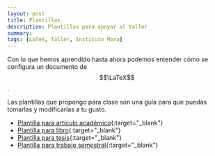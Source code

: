 ```yaml
---
layout: post
title: Plantillas
description: Plantillas para apoyar al taller
summary:
tags: [LaTeX, Taller, Instituto Mora]
---
```

Con lo que hemos aprendido hasta ahora podemos entender cómo se configura un documento de $$\LaTeX$$.

Las plantillas que propongo para clase son una guía para que puedas tomarlas y modificarlas a tu gusto.

* [Plantilla para artículo académico](https://github.com/donalbertoleon/curso-latex/tree/gh-pages/Plantillas/ejemplopaper){:target="\_blank"}
* [Plantilla para libro](https://github.com/donalbertoleon/curso-latex/tree/gh-pages/Plantillas/ejemplolibro){:target="\_blank"}
* [Plantilla para tesis](https://github.com/donalbertoleon/curso-latex/tree/gh-pages/Plantillas/ejemplotesis){:target="\_blank"}
* [Plantilla para trabajo semestral](https://github.com/donalbertoleon/curso-latex/tree/gh-pages/Plantillas/trabajoescolar){:target="\_blank"}
